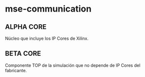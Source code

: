 # mse-communication

## ALPHA CORE

Núcleo que incluye los IP Cores de Xilinx.

## BETA CORE

Componente TOP de la simulación que no depende de IP Cores del fabricante.
